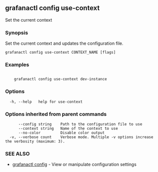 ## grafanactl config use-context

Set the current context

### Synopsis

Set the current context and updates the configuration file.

```
grafanactl config use-context CONTEXT_NAME [flags]
```

### Examples

```

	grafanactl config use-context dev-instance
```

### Options

```
  -h, --help   help for use-context
```

### Options inherited from parent commands

```
      --config string    Path to the configuration file to use
      --context string   Name of the context to use
      --no-color         Disable color output
  -v, --verbose count    Verbose mode. Multiple -v options increase the verbosity (maximum: 3).
```

### SEE ALSO

* [grafanactl config](grafanactl_config.md)	 - View or manipulate configuration settings

